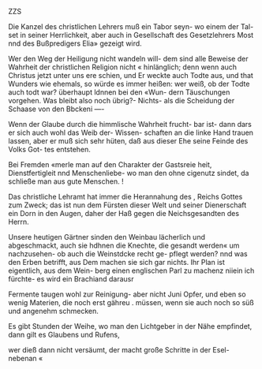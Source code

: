 ZZS

Die Kanzel des christlichen Lehrers muß ein Tabor seyn-
wo einem der Tal-set in seiner Herrlichkeit, aber auch in
Gesellschaft des Gesetzlehrers Most nnd des Bußpredigers
Elia» gezeigt wird.

Wer den Weg der Heiligung nicht wandeln will- dem
sind alle Beweise der Wahrheit der christlichen Religion nicht «
hinlänglich; denn wenn auch Christus jetzt unter uns ere
schien, und Er weckte auch Todte aus, und that Wunders
wie ehemals, so würde es immer heißen: wer weiß, ob
der Todte auch todt war? überhaupt ldnnen bei den «Wun-
dern Täuschungen vorgehen. Was bleibt also noch übrig?-
Nichts- als die Scheidung der Schaase von den Bbckeni —-

Wenn der Glaube durch die himmlische Wahrheit frucht-
bar ist- dann dars er sich auch wohl das Weib der- Wissen-
schaften an die linke Hand trauen lassen, aber er muß sich
sehr hüten, daß aus dieser Ehe seine Feinde des Volks Got-
tes entstehen.

Bei Fremden «merle man auf den Charakter der Gastsreie
heit, Dienstfertigleit nnd Menschenliebe- wo man den ohne
cigenutz sindet, da schließe man aus gute Menschen. !

Das christliche Lehramt hat immer die Herannahung des ,
Reichs Gottes zum Zweck; das ist nun dem Fürsten dieser
Welt und seiner Dienerschaft ein Dorn in den Augen, daher
der Haß gegen die Neichsgesandten des Herrn.

Unsere heutigen Gärtner sinden den Weinbau lächerlich
und abgeschmackt, auch sie hdhnen die Knechte, die gesandt
werden« um nachzusehen- ob auch die Weinstdcke recht ge-
pflegt werden? nnd was den Erben betrifft, aus Dem machen
sie sich gar nichts. Ihr Plan ist eigentlich, aus dem Wein-
berg einen englischen Parl zu machenz niiein ich fürchte- es
wird ein Brachiand darausr

Fermente taugen wohl zur Reinigung- aber nicht Juni
Opfer, und eben so wenig Materien, die noch erst gähreu .
müssen, wenn sie auch noch so süß und angenehm schmecken.

Es gibt Stunden der Weihe, wo man den Lichtgeber in
der Nähe empfindet, dann gilt es Glaubens und Rufens,

wer dieß dann nicht versäumt, der macht große Schritte in
der Esel-nebenan «


